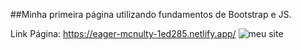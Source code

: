 ##Minha primeira página utilizando fundamentos de Bootstrap e JS.

Link Página: https://eager-mcnulty-1ed285.netlify.app/
![meu site](https://user-images.githubusercontent.com/88987234/139145148-991eea8a-1055-4e49-86ac-749cfa1bcca5.png)
